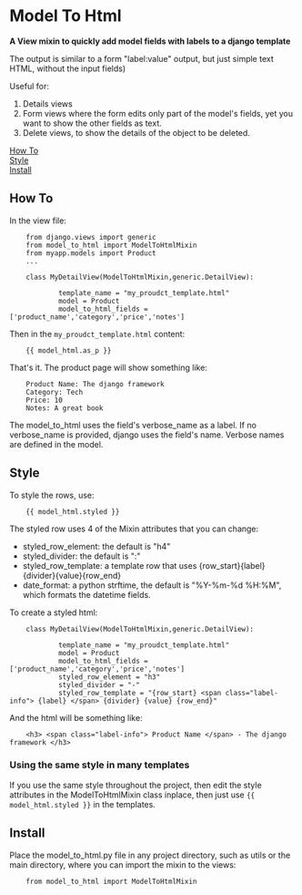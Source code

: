 # Model To Html

**A View mixin to quickly add model fields with labels to a django template**

The output is similar to a form "label:value" output, but just simple text HTML, without the input fields)

Useful for:

1. Details views
2. Form views where the form edits only part of the model's fields, yet you want to show the other fields as text.
3. Delete views, to show the details of the object to be deleted.

[How To](#how-to)    
[Style](#style)    
[Install](#install)    

## How To


In the view file:

        from django.views import generic
        from model_to_html import ModelToHtmlMixin
        from myapp.models import Product
        ...
        
        class MyDetailView(ModelToHtmlMixin,generic.DetailView):
        
                template_name = "my_proudct_template.html"
                model = Product
                model_to_html_fields = ['product_name','category','price','notes']
                
                
Then in the `my_proudct_template.html` content:

        {{ model_html.as_p }}
        
        
That's it. The product page will show something like:

        Product Name: The django framework
        Category: Tech
        Price: 10
        Notes: A great book
        
The model_to_html uses the field's verbose_name as a label. If no verbose_name is provided, django uses the field's name.
Verbose names are defined in the model.

## Style

To style the rows, use:

        {{ model_html.styled }}
        
The styled row uses 4 of the Mixin attributes that you can change:
*  styled_row_element: the default is "h4"
*  styled_divider: the default is ":"
*  styled_row_template: a template row that uses {row_start}{label}{divider}{value}{row_end}
*  date_format: a python strftime, the default is  "%Y-%m-%d %H:%M", which formats the datetime fields.
  
 To create a styled html:
 
        class MyDetailView(ModelToHtmlMixin,generic.DetailView):

                template_name = "my_proudct_template.html"
                model = Product
                model_to_html_fields = ['product_name','category','price','notes']
                styled_row_element = "h3"
                styled_divider = "-"
                styled_row_template = "{row_start} <span class="label-info"> {label} </span> {divider} {value} {row_end}"
                
And the html will be something like:

        <h3> <span class="label-info"> Product Name </span> - The django framework </h3>
 
### Using the same style in many templates
If you use the same style throughout the project, then edit the style attributes in the ModelToHtmlMixin class inplace, then just use `{{ model_html.styled }}` in the templates.

## Install
Place the model_to_html.py file in any project directory, such as utils or the main directory, where you can import the mixin to the views:

        from model_to_html import ModelToHtmlMixin
        

 




                
                
